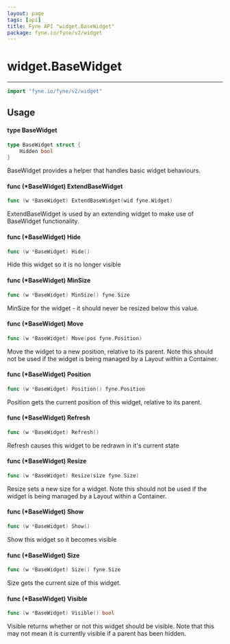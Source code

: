 ```yaml
---
layout: page
tags: [api]
title: Fyne API "widget.BaseWidget"
package: fyne.io/fyne/v2/widget
---
```


# widget.BaseWidget
---
```go
import "fyne.io/fyne/v2/widget"
```

## Usage

#### type BaseWidget

```go
type BaseWidget struct {
	Hidden bool
}
```

BaseWidget provides a helper that handles basic widget behaviours.

#### func (*BaseWidget) ExtendBaseWidget

```go
func (w *BaseWidget) ExtendBaseWidget(wid fyne.Widget)
```
ExtendBaseWidget is used by an extending widget to make use of BaseWidget functionality.

#### func (*BaseWidget) Hide

```go
func (w *BaseWidget) Hide()
```
Hide this widget so it is no longer visible

#### func (*BaseWidget) MinSize

```go
func (w *BaseWidget) MinSize() fyne.Size
```
MinSize for the widget - it should never be resized below this value.

#### func (*BaseWidget) Move

```go
func (w *BaseWidget) Move(pos fyne.Position)
```
Move the widget to a new position, relative to its parent. Note this should not be used if the widget is being managed by a Layout within a Container.

#### func (*BaseWidget) Position

```go
func (w *BaseWidget) Position() fyne.Position
```
Position gets the current position of this widget, relative to its parent.

#### func (*BaseWidget) Refresh

```go
func (w *BaseWidget) Refresh()
```
Refresh causes this widget to be redrawn in it's current state

#### func (*BaseWidget) Resize

```go
func (w *BaseWidget) Resize(size fyne.Size)
```
Resize sets a new size for a widget. Note this should not be used if the widget is being managed by a Layout within a Container.

#### func (*BaseWidget) Show

```go
func (w *BaseWidget) Show()
```
Show this widget so it becomes visible

#### func (*BaseWidget) Size

```go
func (w *BaseWidget) Size() fyne.Size
```
Size gets the current size of this widget.

#### func (*BaseWidget) Visible

```go
func (w *BaseWidget) Visible() bool
```
Visible returns whether or not this widget should be visible. Note that this may not mean it is currently visible if a parent has been hidden.
